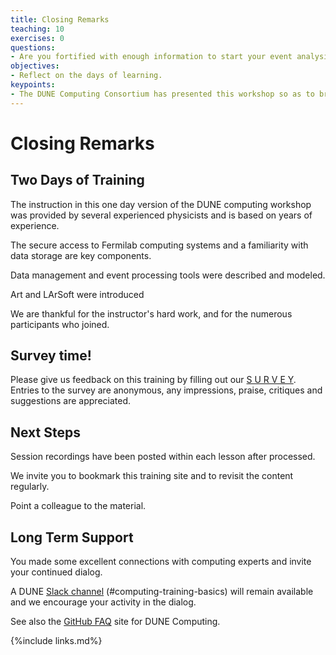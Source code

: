 ```yaml
---
title: Closing Remarks
teaching: 10
exercises: 0
questions:
- Are you fortified with enough information to start your event analysis?
objectives:
- Reflect on the days of learning.
keypoints:
- The DUNE Computing Consortium has presented this workshop so as to broaden the use of software tools used for analysis.
---
```


# Closing Remarks

<!--
## Video Session

The session will be captured on video a placed here after the workshop for asynchronous study.

<center>
<iframe width="560" height="315" src="https://www.youtube.com/embed/hdjR4M6B8FM" title="DUNE Computing Tutorial May 2022 Closing Remarks" frameborder="0" allow="accelerometer; autoplay; clipboard-write; encrypted-media; gyroscope; picture-in-picture" allowfullscreen></iframe>
</center>-->

## Two Days of Training

The instruction in this one day version of the DUNE computing workshop was provided by several experienced physicists and is based on years of experience. 

The secure access to Fermilab computing systems and a familiarity with data storage are key components.

Data management and event processing tools were described and modeled. 

Art and LArSoft were introduced

We are thankful for the instructor's hard work, and for the numerous participants who joined.

##  Survey time!

Please give us feedback on this training by filling out our [S U R V E Y](https://forms.gle/qPW8t97EWvbxQtKGA). Entries to the survey are anonymous, any impressions, praise, critiques and suggestions are appreciated.

##  Next Steps

Session recordings have been posted within each lesson after processed.

We invite you to bookmark this training site and to revisit the content regularly.

Point a colleague to the material.

## Long Term Support

You made some excellent connections with computing experts and invite your continued dialog.

A DUNE [Slack channel][dune-slack] (#computing-training-basics) will remain available and we encourage your activity in the dialog.

See also the [GitHub FAQ][dune-faq] site for DUNE Computing.

[dune-slack]: https://dunescience.slack.com/archives/C02TJDHUQPR
[dune-faq]: https://github.com/DUNE/FAQ/issues

{%include links.md%} 

